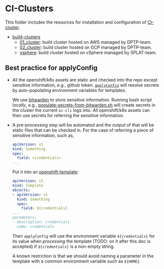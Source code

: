 # CI-Clusters

This folder includes the resources for installation and configuration of [CI-cluster](URL_TBD).

* [build-clusters](./build-clusters)
    * [01_cluster](./build-clusters/01_cluster): build cluster hosted on AWS managed by DPTP-team.
    * [02_cluster](./build-clusters/02_cluster): build cluster hosted on GCP managed by DPTP-team.
    * [vsphere](./build-clusters/vsphere): build cluster hosted on vSphere managed by SPLAT-team.

## Best practice for applyConfig

* All the openshift/k8s assets are static and checked into the repo except sensitive information, e.g., github token. [`applyConfig`](https://github.com/openshift/ci-tools/tree/master/cmd/applyconfig) will resolve secrets by auto-populating environment variables for templates.

    We use [bitwarden](https://bitwarden.com/) to store sensitive information. Running bash script _locally_, e.g., [populate-secrets-from-bitwarden.sh](../ci-operator/populate-secrets-from-bitwarden.sh) will create secrets in the cluster the current `oc-cli` logs into. All openshift/k8s assets can then use secrets for referring the sensitive information.


* A pre-processing step will be automated and the output of that will be static files that can be checked in. For the case of referring a piece of sensitive information, such as,

    ```yaml
    apiVersion: v1
    kind: Something
    spec:
      field: <credentials>
    ...
    ```

    Put it into an [openshift-template](https://docs.openshift.com/container-platform/4.2/openshift_images/using-templates.html):

    ```yaml
    apiVersion: v1
    kind: Template
    objects:
    - apiVersion: v1
      kind: Something
      spec:
        field: ${credentials}
    ...
    parameters:
    - description: credentials
      name: credentials
    ```

    Then `applyConfig` will use the environment variable `${credentials}` for its value when _processing_ the template (TODO: on it after this doc is accepted) if `${credentials}` is a non-empty string.

    A known restriction is that we should avoid naming a parameter in the template with a common environment variable such as `${HOME}`.
